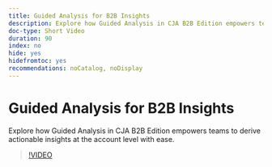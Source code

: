 ```yaml
---
title: Guided Analysis for B2B Insights
description: Explore how Guided Analysis in CJA B2B Edition empowers teams to derive actionable insights at the account level with ease.
doc-type: Short Video
duration: 90
index: no
hide: yes
hidefromtoc: yes
recommendations: noCatalog, noDisplay
---
```


# Guided Analysis for B2B Insights

Explore how Guided Analysis in CJA B2B Edition empowers teams to derive actionable insights at the account level with ease.

<!-- 62_S108_3442455_89_guided-analysis-for-b2b-insights -->
>[!VIDEO](https://video.tv.adobe.com/v/xxx/?learn=on&enablevpops=true)

